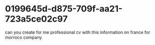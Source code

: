 # 0199645d-d875-709f-aa21-723a5ce02c97
can you create for me professional cv with this information on france for morroco company
